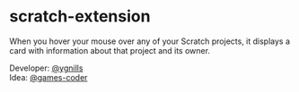 # scratch-extension
When you hover your mouse over any of your Scratch projects, it displays a card with information about that project and its owner.

Developer: [@ygnills](https://scratch.mit.edu/users/ygnills/)<br>
Idea: [@games-coder](https://scratch.mit.edu/users/games-coder/)
